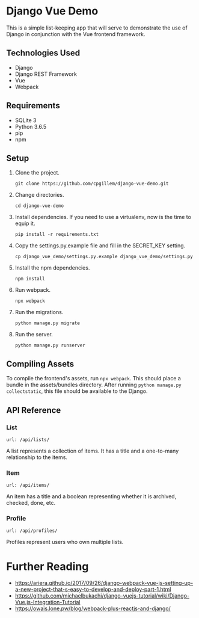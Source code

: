 # Django Vue Demo

This is a simple list-keeping app that will serve to demonstrate the use of Django in conjunction with the Vue frontend framework.

## Technologies Used

- Django
- Django REST Framework
- Vue
- Webpack

## Requirements

- SQLite 3
- Python 3.6.5
- pip
- npm

## Setup

1. Clone the project.

   `git clone https://github.com/cpgillem/django-vue-demo.git`

1. Change directories.

   `cd django-vue-demo`

1. Install dependencies. If you need to use a virtualenv, now is the time to equip it.

   `pip install -r requirements.txt`

1. Copy the settings.py.example file and fill in the SECRET_KEY setting.

   `cp django_vue_demo/settings.py.example django_vue_demo/settings.py`

1. Install the npm dependencies.

   `npm install`

1. Run webpack.

   `npx webpack`

1. Run the migrations.

   `python manage.py migrate`

1. Run the server.

   `python manage.py runserver`

## Compiling Assets

To compile the frontend's assets, run `npx webpack`. This should place a bundle in the assets/bundles directory. After running `python manage.py collectstatic`, this file should be available to the Django.

## API Reference

### List
`url: /api/lists/`

A list represents a collection of items. It has a title and a one-to-many relationship to the items.

### Item
`url: /api/items/`

An item has a title and a boolean representing whether it is archived, checked, done, etc.

### Profile
`url: /api/profiles/`

Profiles represent users who own multiple lists.

# Further Reading

- https://ariera.github.io/2017/09/26/django-webpack-vue-js-setting-up-a-new-project-that-s-easy-to-develop-and-deploy-part-1.html
- https://github.com/michaelbukachi/django-vuejs-tutorial/wiki/Django-Vue.js-Integration-Tutorial
- https://owais.lone.pw/blog/webpack-plus-reactjs-and-django/